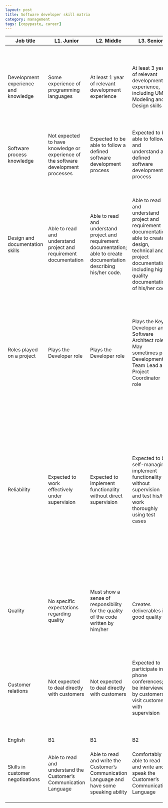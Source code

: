 ```yaml
---
layout: post
title: Software developer skill matrix
category: management
tags: [copypaste, career]
---
```


| Job title                            | L1. Junior                                                                         | L2. Middle                                                                                                               | L3. Senior                                                                                                                                                                         | L4. Lead                                                                                                                                                                                                                                                                                                                                                                                                        | L5. Chief                                                                                                                                                                                                                                                                                                                                                                                                       |
|--------------------------------------|------------------------------------------------------------------------------------|--------------------------------------------------------------------------------------------------------------------------|------------------------------------------------------------------------------------------------------------------------------------------------------------------------------------|-----------------------------------------------------------------------------------------------------------------------------------------------------------------------------------------------------------------------------------------------------------------------------------------------------------------------------------------------------------------------------------------------------------------|-----------------------------------------------------------------------------------------------------------------------------------------------------------------------------------------------------------------------------------------------------------------------------------------------------------------------------------------------------------------------------------------------------------------|
| Development experience and knowledge | Some experience of programming languages                                           | At least 1 year of relevant development experience                                                                       | At least 3 years of relevant development experience, including UML, Modeling and Design skills                                                                                     | At least 5 years of relevant development experience, including UML, Modeling and Design skills, and expert knowledge of at least one technical area                                                                                                                                                                                                                                                             | At least 7 years of relevant development experience, including UML, Modeling and Design skills, expert knowledge of at least one technical area, and ability to coach and train other developers                                                                                                                                                                                                                |
| Software process knowledge           | Not expected to have knowledge or experience of the software development processes | Expected to be able to follow a defined software development process                                                     | Expected to be able to follow and understand a defined software development process                                                                                                | Expected to be able to follow, understand, and enhance a defined software development process                                                                                                                                                                                                                                                                                                                   | Expected to be able to follow, understand, and actively influence and enhance a defined software development process                                                                                                                                                                                                                                                                                            |
| Design and documentation skills      | Able to read and understand project and requirement documentation                  | Able to read and understand project and requirement documentation; able to create documentation describing his/her code. | Able to read and understand project and requirement documentation; able to create design, technical and project documentation including high-quality documentation of his/her code | Able to read and understand project and requirement documentation; able to create high-quality design, technical and project documentation including documentation of his/her code; able to write high-quality non-functional requirement specifications and audit documentation                                                                                                                                | Able to read and understand project and requirement documentation; able to create high-quality design, technical and project documentation including documentation of his/her code; able to write high-quality use cases and audit documentation                                                                                                                                                                |
| Roles played on a project            | Plays the Developer role                                                           | Plays the Developer role                                                                                                 | Plays the Key Developer and Software Architect roles. May sometimes play Development Team Lead and Project Coordinator role                                                        | Plays the Key Developer and Software Architect roles, and usually also performs a Development Team Lead, Project Coordinator, Reviewer or Auditor role                                                                                                                                                                                                                                                          | Can play any role, typically a senior position. Responsibilities can include Development Team Lead, Project Coordinator, Software Architect, Reviewer, Auditor, Technical Trainer                                                                                                                                                                                                                               |
| Reliability                          | Expected to work effectively under supervision                                     | Expected to implement functionality without direct supervision                                                           | Expected to be self-managing, implement functionality without supervision and test his/her work thoroughly using test cases                                                        | Expected to be self-managing, take technical responsibility for a subsystem or a whole project, work without supervision and test his/her work thoroughly using test cases.Expected to have proven experience in evaluating theoretical knowledge and practical (on-the-job) skills and the seniority level of candidates and providing actionable feedback and recommendations on positions/projects matching. | Expected to be self-managing, take technical responsibility for a subsystem or a whole project, work without supervision and test his/her work thoroughly using test cases.Expected to have proven experience in evaluating theoretical knowledge and practical (on-the-job) skills and the seniority level of candidates and providing actionable feedback and recommendations on positions/projects matching. |
| Quality                              | No specific expectations regarding quality                                         | Must show a sense of responsibility for the quality of the code written by him/her                                       | Creates deliverables in good quality                                                                                                                                               | Must be a role model for colleagues; creates deliverables in high quality                                                                                                                                                                                                                                                                                                                                       | Must be a role model for colleagues, on a par with the best industry standards; creates deliverables in excellent-quality                                                                                                                                                                                                                                                                                       |
| Customer relations                   | Not expected to deal directly with customers                                       | Not expected to deal directly with customers                                                                             | Expected to participate in phone conferences; be interviewed by customers; visit customers with supervision                                                                        | Expected to participate in phone conferences; be interviewed by customers; be involved in customer workshops and presentations; visit customers without supervision                                                                                                                                                                                                                                             | Expected to have good customer relationship skills; participate in phone conferences; be interviewed by customers; be involved in customer workshops and presentations; visit customers without supervision                                                                                                                                                                                                     |
| English                              | B1                                                                                 | B1                                                                                                                       | B2                                                                                                                                                                                 | B2                                                                                                                                                                                                                                                                                                                                                                                                              | B2                                                                                                                                                                                                                                                                                                                                                                                                              |
| Skills in customer negotioations     | Able to read and understand the Customer’s Communication Language                  | Able to read and write the Customer’s Communication Language and have some speaking ability                              | Comfortably able to read and write and speak the Customer’s Communication Language                                                                                                 | Comfortably able to read, write and speak the Customer’s Communication Language; able to write high-quality unambiguous texts                                                                                                                                                                                                                                                                                   | Totally fluent in the spoken and written variants of the Customer’s Communication Language; able to write high-quality unambiguous texts                                                                                                                                                                                                                                                                        |